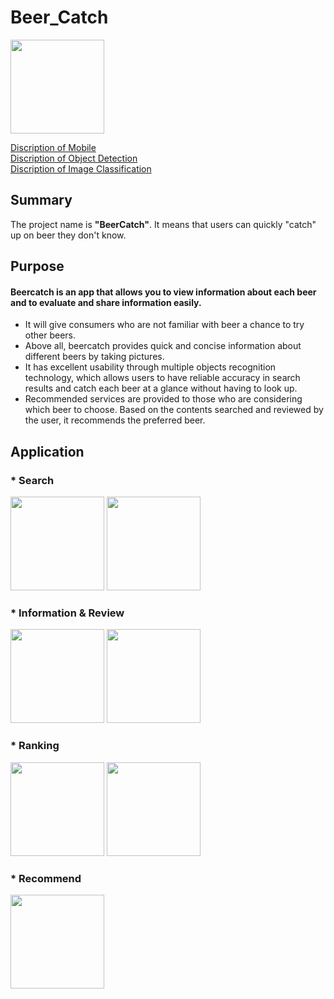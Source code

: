 # Beer_Catch
<img src="https://user-images.githubusercontent.com/63901518/102020818-eb8e8a80-3dbe-11eb-9d45-1ba4e4db6180.png" width="150">

[Discription of Mobile](https://github.com/HYEONSEOK1/Beer_Catch/tree/master/BeerCatch)  
[Discription of Object Detection](https://github.com/HYEONSEOK1/Beer_Catch/tree/master/detection)  
[Discription of Image Classification](https://github.com/HYEONSEOK1/Beer_Catch/tree/master/classification)




## Summary
The project name is **"BeerCatch"**. It means that users can quickly "catch" up on beer they don't know.

## Purpose
#### Beercatch is an app that allows you to view information about each beer and to evaluate and share information easily.  

* It will give consumers who are not familiar with beer a chance to try other beers.
* Above all, beercatch provides quick and concise information about different beers by taking pictures.  
* It has excellent usability through multiple objects recognition technology, which allows users to have reliable accuracy in search results and catch each beer at a glance without having to look up.  
* Recommended services are provided to those who are considering which beer to choose. Based on the contents searched and reviewed by the user, it recommends the preferred beer.
 
## Application
### * Search
<img src = "https://user-images.githubusercontent.com/63901518/102020991-10cfc880-3dc0-11eb-9c76-2ba8854830eb.png" width ="150" /> <img src = "https://user-images.githubusercontent.com/63901518/102021024-4a083880-3dc0-11eb-816a-2f1cfa9d3675.png" width ="150" />

### * Information & Review
<img src = "https://user-images.githubusercontent.com/63901518/102021009-33fa7800-3dc0-11eb-8e48-ca4ccf9f49b5.png" width ="150" /> <img src = "https://user-images.githubusercontent.com/63901518/102021012-378dff00-3dc0-11eb-9458-8a93504c68e9.png" width ="150" />

### * Ranking
<img src = "https://user-images.githubusercontent.com/63901518/102021031-54c2cd80-3dc0-11eb-8e3c-6f4080ad68bb.png" width ="150" /> <img src = "https://user-images.githubusercontent.com/63901518/102021033-55f3fa80-3dc0-11eb-95da-a746401a8d8b.png" width ="150" />

### * Recommend
<img src = "https://user-images.githubusercontent.com/63901518/102021042-5a201800-3dc0-11eb-8ce5-285ef9fbfdd2.png" width ="150" />
